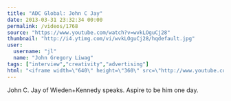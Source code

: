 ```yaml
---
title: "ADC Global: John C Jay"
date: 2013-03-31 23:32:34 00:00
permalink: /videos/1768
source: "https://www.youtube.com/watch?v=wvkLOguCj28"
thumbnail: "http://i4.ytimg.com/vi/wvkLOguCj28/hqdefault.jpg"
user:
  username: "jl"
  name: "John Gregory Liwag"
tags: ["interview","creativity","advertising"]
html: "<iframe width=\"640\" height=\"360\" src=\"http://www.youtube.com/embed/wvkLOguCj28?wmode=transparent&feature=oembed\" frameborder=\"0\" allowfullscreen></iframe>"
---
```


John C. Jay of Wieden+Kennedy speaks. Aspire to be him one day.